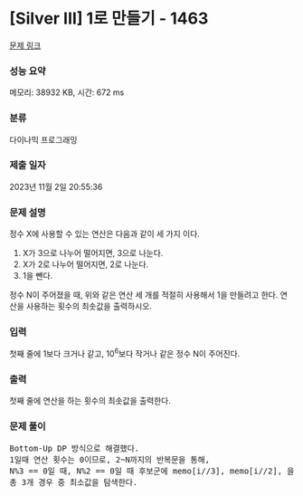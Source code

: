 # [Silver III] 1로 만들기 - 1463 

[문제 링크](https://www.acmicpc.net/problem/1463) 

### 성능 요약

메모리: 38932 KB, 시간: 672 ms

### 분류

다이나믹 프로그래밍

### 제출 일자

2023년 11월 2일 20:55:36

### 문제 설명

<p>정수 X에 사용할 수 있는 연산은 다음과 같이 세 가지 이다.</p>

<ol>
	<li>X가 3으로 나누어 떨어지면, 3으로 나눈다.</li>
	<li>X가 2로 나누어 떨어지면, 2로 나눈다.</li>
	<li>1을 뺀다.</li>
</ol>

<p>정수 N이 주어졌을 때, 위와 같은 연산 세 개를 적절히 사용해서 1을 만들려고 한다. 연산을 사용하는 횟수의 최솟값을 출력하시오.</p>

### 입력 

 <p>첫째 줄에 1보다 크거나 같고, 10<sup>6</sup>보다 작거나 같은 정수 N이 주어진다.</p>

### 출력 

 <p>첫째 줄에 연산을 하는 횟수의 최솟값을 출력한다.</p>

### 문제 풀이

 <pre>Bottom-Up DP 방식으로 해결했다.
1일때 연산 횟수는 0이므로, 2~N까지의 반복문을 통해,
N%3 == 0일 때, N%2 == 0일 때 후보군에 memo[i//3], memo[i//2], 을 추가하고 memo[i-1]까지
총 3개 경우 중 최소값을 탐색한다.
</pre>